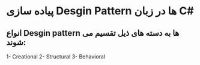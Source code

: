 # پیاده سازی Desgin Pattern ها در زبان C#

## انواع Desgin pattern ها به دسته های ذیل تقسیم می شوند:
1- Creational
2- Structural
3- Behavioral






